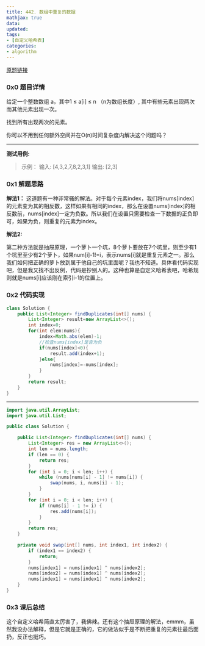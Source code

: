 ```yaml
---
title: 442. 数组中重复的数据
mathjax: true
data: 
updated:
tags:
- [自定义哈希表]
categories:
- algorithm
---
```


[原题链接](https://leetcode-cn.com/problems/find-all-duplicates-in-an-array/)

### 0x0 题目详情

给定一个整数数组 a，其中1 ≤ a[i] ≤ n （n为数组长度）, 其中有些元素出现两次而其他元素出现一次。

找到所有出现两次的元素。

你可以不用到任何额外空间并在O(n)时间复杂度内解决这个问题吗？

---

**测试用例:**

>示例：
输入:
[4,3,2,7,8,2,3,1]
输出:
[2,3]

### 0x1 解题思路

**解法1：**
这道题有一种非常骚的解法。对于每个元素index，我们将nums[index]的元素变为其的相反数，这样如果有相同的index，那么在设置nums[index]的相反数前，nums[index]一定为负数。所以我们在设置只需要检查一下数据的正负即可，如果为负，则重复的元素为index。

**解法2:**

第二种方法就是抽屉原理，一个萝卜一个坑，8个萝卜要放在7个坑里，则至少有1个坑里至少有2个萝卜，如果num[i]-1!=i，表示nums[i]就是重复元素之一。那么我们如何把正确的萝卜放到属于他自己的坑里面呢？我也不知道。具体看代码实现吧，但是我又找不出反例，代码是抄别人的。这种也算是自定义哈希表吧，哈希规则就是nums[i]应该刚在索引i-1的位置上。

### 0x2 代码实现

``` java "自定义哈希"
class Solution {
    public List<Integer> findDuplicates(int[] nums) {
        List<Integer> result=new ArrayList<>();
        int index=0;
        for(int elem:nums){
            index=Math.abs(elem)-1;
            //检查nums[index]是否为负
            if(nums[index]<0){
                result.add(index+1);
            }else{
                nums[index]=-nums[index];
            }
        }
        return result;
    }
}
```

---

``` java "抽屉原理"
import java.util.ArrayList;
import java.util.List;

public class Solution {

    public List<Integer> findDuplicates(int[] nums) {
        List<Integer> res = new ArrayList<>();
        int len = nums.length;
        if (len == 0) {
            return res;
        }
        for (int i = 0; i < len; i++) {
            while (nums[nums[i] - 1] != nums[i]) {
                swap(nums, i, nums[i] - 1);
            }
        }
        for (int i = 0; i < len; i++) {
            if (nums[i] - 1 != i) {
                res.add(nums[i]);
            }
        }
        return res;
    }

    private void swap(int[] nums, int index1, int index2) {
        if (index1 == index2) {
            return;
        }
        nums[index1] = nums[index1] ^ nums[index2];
        nums[index2] = nums[index1] ^ nums[index2];
        nums[index1] = nums[index1] ^ nums[index2];
    }
}
```

### 0x3 课后总结

这个自定义哈希简直太厉害了，我佛辣。还有这个抽屉原理的解法，emmm，虽然我没办法解释，但是它就是正确的，它的做法似乎是不断把重复的元素往最后面扔，反正也挺巧。